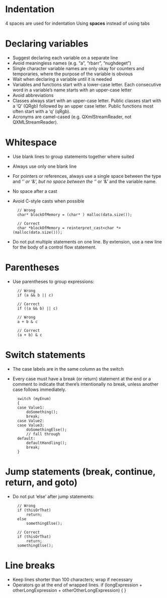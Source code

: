 ﻿Indentation
===========
4 spaces are used for indentation
Using **spaces** instead of using tabs

Declaring variables
===================
+ Suggest declaring each variable on a separate line
+ Avoid meaningless names (e.g. “a”, “rbarr”, “nughdeget”)
+ Single character variable names are only okay for counters and temporaries, where the purpose of the variable is obvious
+ Wait when declaring a variable until it is needed
+ Variables and functions start with a lower-case letter. Each consecutive word in a variable’s name starts with an upper-case letter
+ Avoid abbreviations
+ Classes always start with an upper-case letter. Public classes start with a ‘Q’ (QRgb) followed by an upper case letter. Public functions most often start with a ‘q’ (qRgb).
+ Acronyms are camel-cased (e.g. QXmlStreamReader, not QXMLStreamReader).

Whitespace
==========
+ Use blank lines to group statements together where suited
+ Always use only one blank line
+ For pointers or references, always use a single space between the type and ‘*’ or ‘&’, but no space between the ‘*’ or ‘&’ and the variable name.
+ No space after a cast
+ Avoid C-style casts when possible

        // Wrong
        char* blockOfMemory = (char* ) malloc(data.size());
           
        // Correct
        char *blockOfMemory = reinterpret_cast<char *>(malloc(data.size()));

+ Do not put multiple statements on one line. By extension, use a new line for the body of a control flow statement.

Parentheses
===========
+ Use parentheses to group expressions:

        // Wrong
        if (a && b || c)
           
        // Correct
        if ((a && b) || c)
           
        // Wrong
        a + b & c
           
        // Correct
        (a + b) & c

Switch statements
=================
+ The case labels are in the same column as the switch
+ Every case must have a break (or return) statement at the end or a comment to indicate that there’s intentionally no break, unless another case follows immediately.

        switch (myEnum)
        {
        case Value1:
            doSomething();
            break;
        case Value2:
        case Value3:
            doSomethingElse();
            // fall through
        default:
            defaultHandling();
            break;
        }

Jump statements (break, continue, return, and goto)
===================================================
+ Do not put ‘else’ after jump statements:

        // Wrong
        if (thisOrThat)
            return;
        else
            somethingElse();
     
        // Correct
        if (thisOrThat)
            return;
        somethingElse();

Line breaks
===========
+ Keep lines shorter than 100 characters; wrap if necessary
+ Operators go at the end of wrapped lines.
            if (longExpression +
                otherLongExpression +
                otherOtherLongExpression)
            {
            }


